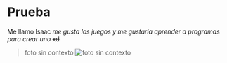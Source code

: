 # Prueba
Me llamo Isaac
*me gusta los juegos y me gustaria aprender a programas para crear uno*
~~xd~~
> foto sin contexto
![foto sin contexto](https://www.reddit.com/r/DylanteroYT/comments/q8uvhd/ralsei_smoking_a_blunt/)
